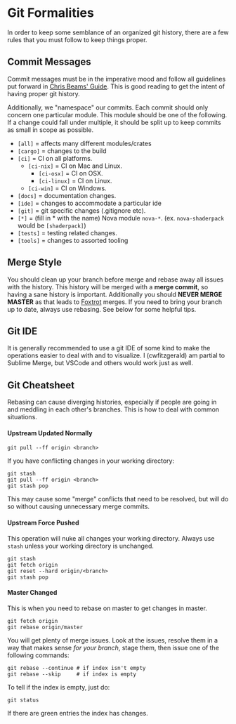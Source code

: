 # Git Formalities

In order to keep some semblance of an organized git history, there are
a few rules that you must follow to keep things proper.

## Commit Messages

Commit messages must be in the imperative mood and follow all guidelines
put forward in [Chris Beams' Guide](https://chris.beams.io/posts/git-commit/).
This is good reading to get the intent of having proper git history.

Additionally, we "namespace" our commits. Each commit should only concern
one particular module. This module should be one of the following. If
a change could fall under multiple, it should be split up to keep commits
as small in scope as possible.

* `[all]` = affects many different modules/crates
* `[cargo]` = changes to the build
* `[ci]` = CI on all platforms.
  * `[ci-nix]` = CI on Mac and Linux.
    * `[ci-osx]` = CI on OSX.
    * `[ci-linux]` = CI on Linux.
  * `[ci-win]` = CI on Windows.
* `[docs]` = documentation changes.
* `[ide]` = changes to accommodate a particular ide
* `[git]` = git specific changes (.gitignore etc).
* `[*]` = (fill in * with the name) Nova module `nova-*`. (ex. `nova-shaderpack` would be `[shaderpack]`)
* `[tests]` = testing related changes.
* `[tools]` = changes to assorted tooling

## Merge Style

You should clean up your branch before merge and rebase away all issues
with the history. This history will be merged with a **merge commit**, so
having a sane history is important. Additionally you should **NEVER MERGE MASTER** as that
leads to [Foxtrot](https://blog.developer.atlassian.com/stop-foxtrots-now/) merges. If you need to
bring your branch up to date, always use rebasing. See below for some helpful tips.

## Git IDE

It is generally recommended to use a git IDE of some kind to make the operations easier
to deal with and to visualize. I (cwfitzgerald) am partial to Sublime Merge, but VSCode and others
would work just as well.

## Git Cheatsheet

Rebasing can cause diverging histories, especially if people are going in and meddling in each other's
branches. This is how to deal with common situations.

#### Upstream Updated Normally

``` 
git pull --ff origin <branch>
```

If you have conflicting changes in your working directory:

```
git stash
git pull --ff origin <branch>
git stash pop
```

This may cause some "merge" conflicts that need to be resolved, but will do so without
causing unnecessary merge commits. 

#### Upstream Force Pushed

This operation will nuke all changes your working directory. Always use `stash` unless
your working directory is unchanged.

```
git stash
git fetch origin
git reset --hard origin/<branch>
git stash pop
```

#### Master Changed

This is when you need to rebase on master to get changes in master.

```
git fetch origin
git rebase origin/master
```

You will get plenty of merge issues. Look at the issues,
resolve them in a way that makes sense _for your branch_, stage them, then issue one of the following
commands:

```
git rebase --continue # if index isn't empty
git rebase --skip     # if index is empty
```

To tell if the index is empty, just do:

```
git status
```

If there are green entries the index has changes.
